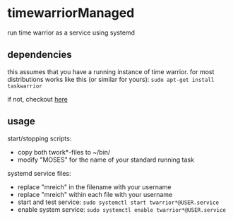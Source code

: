 # timewarriorManaged
run time warrior as a service using systemd

## dependencies ##
this assumes that you have a running instance of time warrior.
for most distributions works like this (or similar for yours):
``sudo apt-get install taskwarrior``

if not, checkout [here](https://taskwarrior.org/download/)

## usage ##

start/stopping scripts:
  * copy both twork*-files to ~/bin/
  * modify "MOSES" for the name of your standard running task

systemd service files:
  * replace "mreich" in the filename with your username
  * replace "mreich" within each file with your username
  * start and test service: ``sudo systemctl start twarrior*@USER.service``
  * enable system service: ``sudo systemctl enable twarrior*@USER.service``
  
  
